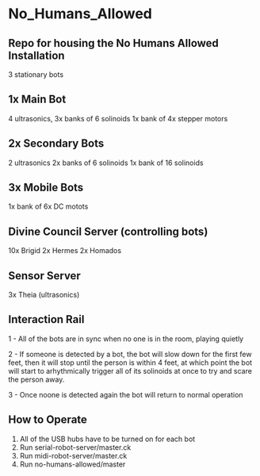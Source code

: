 # No_Humans_Allowed
Repo for housing the No Humans Allowed Installation
------------

3 stationary bots

1x Main Bot
-----------
4 ultrasonics,
3x banks of 6 solinoids
1x bank of 4x stepper motors

2x Secondary Bots
---------------------------
2 ultrasonics
2x banks of 6 solinoids
1x bank of 16 solinoids

3x Mobile Bots
--------------
1x bank of 6x DC motots

Divine Council Server (controlling bots)
----------------------------------------
10x Brigid
 2x Hermes
 2x Homados

Sensor Server
-------------
3x Theia (ultrasonics)

Interaction Rail
----------------
1 - All of the bots are in sync when no one is in the room, playing
  quietly

2 - If someone is detected by a bot, the bot will slow 
  down for the  first few feet, then it
  will stop until the person is within 4 feet, at which point the 
  bot will start to arhythmically trigger all of its solinoids at
  once to try and scare the person away.

3 - Once noone is detected again the bot will return 
  to normal operation

How to Operate
---------------
1. All of the USB hubs have to be turned on for each bot
2. Run serial-robot-server/master.ck
3. Run midi-robot-server/master.ck
4. Run no-humans-allowed/master
